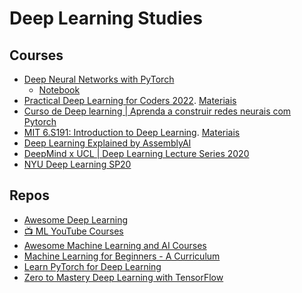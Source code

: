 # Deep Learning Studies
## Courses
- [Deep Neural Networks with PyTorch](https://www.coursera.org/learn/deep-neural-networks-with-pytorch)
  - [Notebook](https://github.com/k3ybladewielder/deep_learning/blob/main/deep_nn_pytorch/deep_nn_pytorch.ipynb)
- [Practical Deep Learning for Coders 2022](https://www.youtube.com/playlist?list=PLfYUBJiXbdtSvpQjSnJJ_PmDQB_VyT5iU). [Materiais](https://course.fast.ai/)
- [Curso de Deep learning | Aprenda a construir redes neurais com Pytorch](https://www.youtube.com/playlist?list=PL5TJqBvpXQv6cd1kade4kjwr8_QQj8j3k)
- [MIT 6.S191: Introduction to Deep Learning](https://www.youtube.com/playlist?list=PLtBw6njQRU-rwp5__7C0oIVt26ZgjG9NI). [Materiais](https://github.com/aamini/introtodeeplearning)
- [Deep Learning Explained by AssemblyAI](https://www.youtube.com/playlist?list=PLcWfeUsAys2nPgh-gYRlexc6xvscdvHqX)
- [DeepMind x UCL | Deep Learning Lecture Series 2020](https://www.youtube.com/playlist?list=PLqYmG7hTraZCDxZ44o4p3N5Anz3lLRVZF)
- [NYU Deep Learning SP20](https://www.youtube.com/playlist?list=PLLHTzKZzVU9eaEyErdV26ikyolxOsz6mq)

## Repos
- [Awesome Deep Learning](https://github.com/ChristosChristofidis/awesome-deep-learning#courses)
- [📺 ML YouTube Courses](https://github.com/dair-ai/ML-YouTube-Courses)
- [Awesome Machine Learning and AI Courses](https://github.com/luspr/awesome-ml-courses)
- [Machine Learning for Beginners - A Curriculum](https://github.com/microsoft/ML-For-Beginners)
- [Learn PyTorch for Deep Learning](https://github.com/mrdbourke/pytorch-deep-learning)
- [Zero to Mastery Deep Learning with TensorFlow](https://github.com/mrdbourke/tensorflow-deep-learning)
